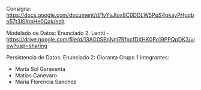 Consigna: https://docs.google.com/document/d/1vYvJtox8C0DDLW5PqS4pkayPHpqbo57t3ISXmHe0Qak/edit

Modelado de Datos: Enunciado 2: Lentti - https://drive.google.com/file/d/13AG0SBnNnj7RfpcfDXHK0Po19PPQpDK3/view?usp=sharing

Persistencia de Datos: Enunciado 2: Gloranta
Grupo 1
Integrantes: 
- Maria Sol Garaventa
- Matias Canevaro
- Maria Florencia Sanchez
